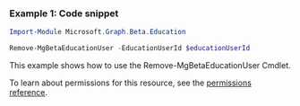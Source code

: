 ### Example 1: Code snippet

```powershellImport-Module Microsoft.Graph.Beta.Education

Remove-MgBetaEducationUser -EducationUserId $educationUserId
```
This example shows how to use the Remove-MgBetaEducationUser Cmdlet.
To learn about permissions for this resource, see the [permissions reference](/graph/permissions-reference).

